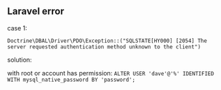 ## Laravel error

case 1: 

`Doctrine\DBAL\Driver\PDO\Exception::("SQLSTATE[HY000] [2054] The server requested authentication method unknown to the client")`

solution: 

with root or account has permission: 
`ALTER USER 'dave'@'%' IDENTIFIED WITH mysql_native_password BY 'password';`
